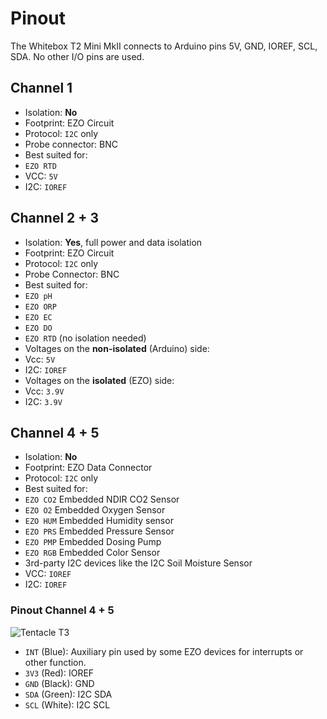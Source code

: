# Pinout

The Whitebox T2 Mini MkII connects to Arduino pins 5V, GND, IOREF, SCL, SDA. No other I/O pins are used.

## Channel 1
* Isolation: **No**
* Footprint: EZO Circuit
* Protocol: `I2C` only
* Probe connector: BNC
* Best suited for:
 * `EZO RTD`
* VCC: `5V`
* I2C: `IOREF`

## Channel 2 + 3

* Isolation: **Yes**, full power and data isolation
* Footprint: EZO Circuit
* Protocol: `I2C` only
* Probe Connector: BNC
* Best suited for:
 * `EZO pH`
 * `EZO ORP`
 * `EZO EC`
 * `EZO DO`
 * `EZO RTD` (no isolation needed)
* Voltages on the **non-isolated** (Arduino) side:
 * Vcc: `5V `
 * I2C: `IOREF `
* Voltages on the **isolated** (EZO) side:
 * Vcc: `3.9V`
 * I2C: `3.9V`

## Channel 4 + 5
 * Isolation: **No**
 * Footprint: EZO Data Connector
 * Protocol: `I2C` only
 * Best suited for:
  * `EZO CO2` Embedded NDIR CO2 Sensor
  * `EZO O2` Embedded Oxygen Sensor
  * `EZO HUM` Embedded Humidity sensor
  * `EZO PRS` Embedded Pressure Sensor
  * `EZO PMP` Embedded Dosing Pump
  * `EZO RGB` Embedded Color Sensor
  * 3rd-party I2C devices like the I2C Soil Moisture Sensor
 * VCC: `IOREF`
 * I2C: `IOREF`

### Pinout Channel 4 + 5
 ![Tentacle T3](/_media/channels4-5.png)
 * `INT` (Blue): Auxiliary pin used by some EZO devices for interrupts or other function.
 * `3V3` (Red): IOREF
 * `GND` (Black): GND
 * `SDA` (Green): I2C SDA
 * `SCL` (White): I2C SCL
